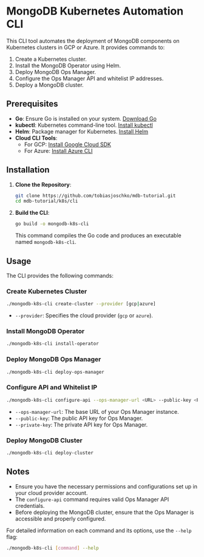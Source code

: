 # MongoDB Kubernetes Automation CLI

This CLI tool automates the deployment of MongoDB components on Kubernetes clusters in GCP or Azure. It provides commands to:

1. Create a Kubernetes cluster.
2. Install the MongoDB Operator using Helm.
3. Deploy MongoDB Ops Manager.
4. Configure the Ops Manager API and whitelist IP addresses.
5. Deploy a MongoDB cluster.

## Prerequisites

- **Go**: Ensure Go is installed on your system. [Download Go](https://golang.org/dl/)
- **kubectl**: Kubernetes command-line tool. [Install kubectl](https://kubernetes.io/docs/tasks/tools/install-kubectl/)
- **Helm**: Package manager for Kubernetes. [Install Helm](https://helm.sh/docs/intro/install/)
- **Cloud CLI Tools**:
  - For GCP: [Install Google Cloud SDK](https://cloud.google.com/sdk/docs/install)
  - For Azure: [Install Azure CLI](https://docs.microsoft.com/en-us/cli/azure/install-azure-cli)

## Installation

1. **Clone the Repository**:

   ```bash
   git clone https://github.com/tobiasjoschko/mdb-tutorial.git
   cd mdb-tutorial/k8s/cli
   ```

2. **Build the CLI**:

   ```bash
   go build -o mongodb-k8s-cli
   ```

   This command compiles the Go code and produces an executable named `mongodb-k8s-cli`.

## Usage

The CLI provides the following commands:

### Create Kubernetes Cluster

```bash
./mongodb-k8s-cli create-cluster --provider [gcp|azure]
```

- `--provider`: Specifies the cloud provider (`gcp` or `azure`).

### Install MongoDB Operator

```bash
./mongodb-k8s-cli install-operator
```

### Deploy MongoDB Ops Manager

```bash
./mongodb-k8s-cli deploy-ops-manager
```

### Configure API and Whitelist IP

```bash
./mongodb-k8s-cli configure-api --ops-manager-url <URL> --public-key <PUBLIC_KEY> --private-key <PRIVATE_KEY>
```

- `--ops-manager-url`: The base URL of your Ops Manager instance.
- `--public-key`: The public API key for Ops Manager.
- `--private-key`: The private API key for Ops Manager.

### Deploy MongoDB Cluster

```bash
./mongodb-k8s-cli deploy-cluster
```

## Notes

- Ensure you have the necessary permissions and configurations set up in your cloud provider account.
- The `configure-api` command requires valid Ops Manager API credentials.
- Before deploying the MongoDB cluster, ensure that the Ops Manager is accessible and properly configured.

For detailed information on each command and its options, use the `--help` flag:

```bash
./mongodb-k8s-cli [command] --help
```


